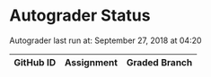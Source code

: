 # Autograder Status
Autograder last run at: September 27, 2018 at 04:20

| GitHub ID | Assignment | Graded Branch |
|-----------|------------|---------------|
